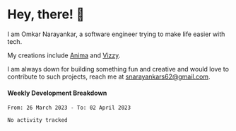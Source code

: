 # Hey, there! 👋

I am Omkar Narayankar, a software engineer trying to make life easier with tech.

My creations include [Anima](https://animaa.vercel.app/) and [Vizzy](https://vizzyy.vercel.app).

I am always down for building something fun and creative and would love to contribute to such projects, reach me at snarayankars62@gmail.com.

#### Weekly Development Breakdown

<!--START_SECTION:waka-->

```text
From: 26 March 2023 - To: 02 April 2023

No activity tracked
```

<!--END_SECTION:waka-->
